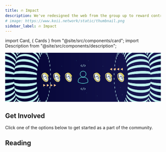 ```yaml
---
title: 🔥 Impact
description: We've redesigned the web from the group up to reward contributions fairly. Whether you're a creator, developer, a fan, or just want to connect with family and friends, Koii pays you.
# image: https://www.koii.network/static/thumbnail.png
sidebar_label: 🔥 Impact
---
```


import Card, { Cards } from "@site/src/components/card";
import Description from "@site/src/components/description";

![banner](img/How_Koii_Benefits_You.svg)

<Description
  text="We've redesigned the web from the group up to reward contributions fairly.
  Whether you're a creator, developer, a fan, or just want to connect with
  family and friends, Koii pays you."
/>

## Get Involved

Click one of the options below to get started as a part of the community.&#x20;

<Cards>
  <Card
    title='<p><strong>Mine Attention</strong></p>'
    description=" <p>Get paid when your content gets attention, whether it's a website, blog, vlog, podcast, a meme, or a post on social media.</p>"
    link='/concepts/earning-koii/proof-of-real-traffic/attention-mining'
    linkText='Start Mining Attention'
    svgName='attentionMining'
    cardPerRow='3'
  />
  <Card
    title='<p><strong>Join the Compute Sharing Economy</strong></p>'
    description="<p>If you've got hardware, we've got tasks. When you run a Koii Node, your personal devices can earn you passive income.</p>"
    link='/develop/microservices-and-tasks/run-a-task-node'
    linkText='Run a Node'
    svgName='node'
    cardPerRow='3'
  />
  <Card
    title='<p><strong>Apply for Ecosystem Support</strong></p>'
    description=" <p>Make your dream a reality. Get in touch with the Koii team, and we'll help you start turning your passion project into a business. We can also get you grant in KOII tokens to help you use the community compute network.</p>"
    link='/concepts/earning-koii/grants-program'
    linkText='Apply for a Grant'
    svgName='grant'
    cardPerRow='3'
  />
</Cards>

## Reading

<Cards>
  <Card
    title='<p><strong>Tokenomics</strong></p>'
    description=' <p>How does the KOII token work, why is it necessary, and how you can get your hands on some of them.</p>'
    link='/concepts/earning-koii/network-economics'
    linkText='Learn how the KOII token is distributed'
    svgName='tokenomics'
    cardPerRow='3'
  />
  <Card
    title='<p><strong>List of Grant Topics</strong></p>'
    description="<p>Check this blog post for a list of project ideas we'd love to see in the network.</p>"
    link='https://blog.koii.network/The-Koii-Grant-Program-Set-for-Launch/'
    linkText='Read about our vision for the new web'
    svgName='grant'
    cardPerRow='3'
  />
  <Card
    title='<p><strong>Deploy Apps that Pay Their Users</strong></p>'
    description=' <p>Koii makes it easy to build apps that empower their communities.</p>'
    link='social-tech'
    linkText='Click here to see the dev tools'
    svgName='tasks'
    cardPerRow='3'
  />
</Cards>
